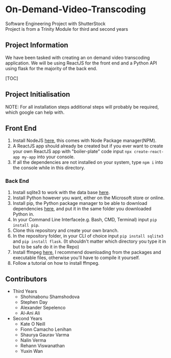 # On-Demand-Video-Transcoding

Software Engineering Project with ShutterStock  
Project is from a Trinity Module for third and second years

## Project Information

We have been tasked with creating an on demand video transcoding application.
We will be using ReactJS for the front end and a Python API using flask for the majority of the back end.

[TOC]

## Project Initialisation

NOTE: For all installation steps additional steps will probably be required, which google can help with.

## Front End

1. Install NodeJS [here][3], this comes with Node Package manager(NPM).
2. A ReactJS app should already be created but if you ever want to create your own ReactJS app with "boiler-plate" code input `npx create-react-app my-app` into your console.
3. If all the dependencies are not installed on your system, type `npm i` into the console while in this directory.

### Back End

1. Install sqlite3 to work with the data base [here][1].
2. Install Python however you want, either on the Microsoft store or online.
3. Install pip, the Python package manager to be able to download dependencies [here][2], and put it in the same folder you downloaded Python in.
4. In your Command Line Interface(e.g. Bash, CMD, Terminal) input `pip install pip`.
5. Clone this repository and create your own branch.
6. In the repository folder, in your CLI of choice input `pip install sqlite3` and `pip install flask`. (It shouldn't matter which directory you type it in but to be safe do it in the Repo)
7. Install ffmpeg [here][4], I recommend downloading from the packages and executable files, otherwise you'll have to compile it yourself.
8. Follow a tutorial on how to install ffmpeg.

## Contributors

* Third Years
  * Shohinabonu Shamshodova
  * Stephen Day
  * Alexander Sepelenco
  * Al-Ani Ali
* Second Years
  * Kate O Neill
  * Fionn Camacho Lenihan
  * Shaurya Gaurav Varma
  * Nalin Verma
  * Rehann Viswanathan
  * Yuxin Wan

[1]: https://www.sqlite.org/download.html
[2]: https://pypi.org/project/pip/#files
[3]: https://nodejs.org/en/download/
[4]: https://ffmpeg.org/download.html